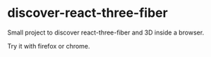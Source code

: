 # discover-react-three-fiber

Small project to discover react-three-fiber and 3D inside a browser.

Try it with firefox or chrome.
